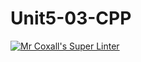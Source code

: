 # Unit5-03-CPP
[![Mr Coxall's Super Linter](https://github.com/ICS3U-Programming-VanN/Unit5-03-CPP/workflows/Mr%20Coxall's%20Super%20Linter/badge.svg)](https://github.com/ICS3U-Programming-VanN/Unit5-03-CPP/actions/)